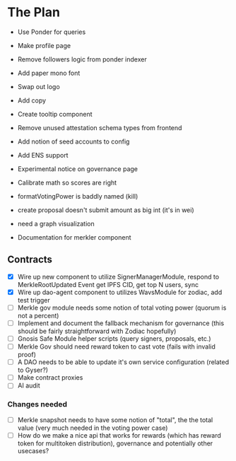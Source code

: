 # The Plan

- Use Ponder for queries
- Make profile page
- Remove followers logic from ponder indexer
- Add paper mono font
- Swap out logo
- Add copy
- Create tooltip component
- Remove unused attestation schema types from frontend
- Add notion of seed accounts to config
- Add ENS support
- Experimental notice on governance page
- Calibrate math so scores are right
- formatVotingPower is baddly named (kill)
- create proposal doesn't submit amount as big int (it's in wei)
- need a graph visualization

- Documentation for merkler component

## Contracts
- [x] Wire up new component to utilize SignerManagerModule, respond to MerkleRootUpdated Event get IPFS CID, get top N users, sync
- [x] Wire up dao-agent component to utilizes WavsModule for zodiac, add test trigger
- [ ] Merkle gov module needs some notion of total voting power (quorum is not a percent)
- [ ] Implement and document the fallback mechanism for governance (this should be fairly straightforward with Zodiac hopefully)
- [ ] Gnosis Safe Module helper scripts (query signers, proposals, etc.)
- [ ] Merkle Gov should need reward token to cast vote (fails with invalid proof)
- [ ] A DAO needs to be able to update it's own service configuration (related to Gyser?)
- [ ] Make contract proxies
- [ ] AI audit

### Changes needed
- [ ] Merkle snapshot needs to have some notion of "total", the the total value (very much needed in the voting power case)
- [ ] How do we make a nice api that works for rewards (which has reward token for multitoken distribution), governance and potentially other usecases?
